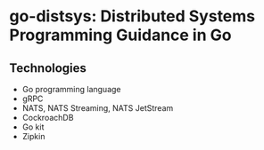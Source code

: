 # go-distsys: Distributed Systems Programming Guidance in Go

## Technologies
* Go programming language
* gRPC
* NATS, NATS Streaming, NATS JetStream
* CockroachDB
* Go kit
* Zipkin
